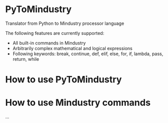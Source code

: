 # PyToMindustry

Translator from Python to Mindustry processor language

The following features are currently supported:
- All built-in commands in Mindustry
- Arbitrarily complex mathematical and logical expressions
- Following keywords: break, continue, def, elif, else, for, if, lambda, pass, return, while

# How to use PyToMindustry



# How to use Mindustry commands

...
